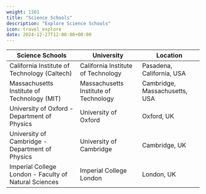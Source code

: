 ```yaml
---
weight: 1101
title: "Science Schools"
description: "Explore Science Schools"
icon: travel_explore
date: 2024-12-27T12:00:00+00:00
---
```


| Science Schools                                 | University                                    | Location                           |
|-------------------------------------------------|-----------------------------------------------|------------------------------------|
| California Institute of Technology (Caltech)    | California Institute of Technology             | Pasadena, California, USA          |
| Massachusetts Institute of Technology (MIT)     | Massachusetts Institute of Technology          | Cambridge, Massachusetts, USA      |
| University of Oxford - Department of Physics    | University of Oxford                          | Oxford, UK                         |
| University of Cambridge - Department of Physics | University of Cambridge                       | Cambridge, UK                      |
| Imperial College London - Faculty of Natural Sciences | Imperial College London                       | London, UK                         |
